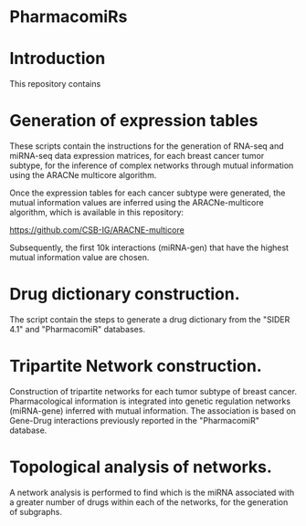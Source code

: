 # PharmacomiRs

# Introduction

This repository contains

# Generation of expression tables

These scripts contain the instructions for the generation of RNA-seq and miRNA-seq data expression matrices, for each breast cancer tumor subtype, for the inference of complex networks through mutual information using the ARACNe multicore algorithm.

Once the expression tables for each cancer subtype were generated, the mutual information values are inferred using the ARACNe-multicore algorithm, which is available in this repository: 

https://github.com/CSB-IG/ARACNE-multicore

Subsequently, the first 10k interactions (miRNA-gen) that have the highest mutual information value are chosen.




# Drug dictionary construction. 

The script contain the steps to generate a drug dictionary from the "SIDER 4.1"  and "PharmacomiR" databases.


# Tripartite Network construction. 

Construction of tripartite networks for each tumor subtype of breast cancer. Pharmacological information is integrated into genetic regulation networks (miRNA-gene) inferred with mutual information. The association is based on Gene-Drug interactions previously reported in the "PharmacomiR" database.

# Topological analysis of networks. 

A network analysis is performed to find which is the miRNA associated with a greater number of drugs within each of the networks, for the generation of subgraphs.

